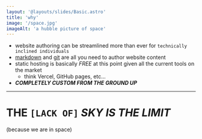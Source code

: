 ```yaml
---
layout: '@layouts/slides/Basic.astro'
title: 'why'
image: '/space.jpg'
imageAlt: 'a hubble picture of space'
---
```

- website authoring can be streamlined more than ever for `technically inclined individuals`
- <u>markdown</u> and <u>git</u> are all you need to author website content
- static hosting is basically *FREE* at this point given all the current tools on the market
  - think Vercel, GitHub pages, etc...
- ***COMPLETELY CUSTOM FROM THE GROUND UP***

---

# THE `[LACK OF]` *SKY IS THE LIMIT*
(because we are in space)
